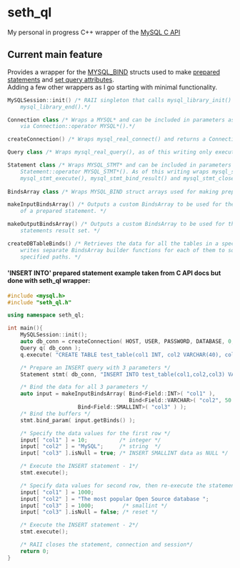 # seth_ql
My personal in progress C++ wrapper of the [MySQL C API](https://dev.mysql.com/doc/c-api/8.0/en/)

## Current main feature
Provides a wrapper for the [MYSQL_BIND](https://dev.mysql.com/doc/c-api/8.0/en/c-api-prepared-statement-data-structures.html) structs used to make [prepared statements](https://dev.mysql.com/doc/c-api/8.0/en/c-api-prepared-statement-interface.html) and  [set query attributes](https://dev.mysql.com/doc/c-api/8.0/en/mysql-bind-param.html).  
Adding a few other wrappers as I go starting with minimal functionality.

```c++
MySQLSession::init() /* RAII singleton that calls mysql_library_init() and destructor calls 
    mysql_library_end().*/	

Connection class /* Wraps a MYSQL* and can be included in parameters as a MYSQL* 
    via Connection::operator MYSQL*().*/

createConnection() /* Wraps mysql_real_connect() and returns a Connection object. */

Query class /* Wraps mysql_real_query(), as of this writing only executes. */

Statement class /* Wraps MYSQL_STMT* and can be included in parameters as a MYSQL_STMT* via 
    Statement::operator MYSQL_STMT*(). As of this writing wraps mysql_stmt_bind_param(), 
    mysql_stmt_execute(), mysql_stmt_bind_result() and mysql_stmt_close(). */
                
BindsArray class /* Wraps MYSQL_BIND struct arrays used for making prepared statements. */

makeInputBindsArray() /* Outputs a custom BindsArray to be used for the input parameter values
    of a prepared statement. */

makeOutputBindsArray() /* Outputs a custom BindsArray to be used for the rows in a prepared 
    statements result set. */

createDBTableBinds() /* Retrieves the data for all the tables in a specified database and 
    writes separate BindsArray builder functions for each of them to source files created at 
    specified paths. */
```
	
#### 'INSERT INTO' prepared statement example taken from C API docs but done with seth_ql wrapper:
```c++
#include <mysql.h>
#include "seth_ql.h"

using namespace seth_ql;

int main(){
    MySQLSession::init();
    auto db_conn = createConnection( HOST, USER, PASSWORD, DATABASE, 0, "", 0 );
    Query q( db_conn );
    q.execute( "CREATE TABLE test_table(col1 INT, col2 VARCHAR(40), col3 SMALLINT)" );

    /* Prepare an INSERT query with 3 parameters */
    Statement stmt( db_conn, "INSERT INTO test_table(col1,col2,col3) VALUES(?,?,?)" );

    /* Bind the data for all 3 parameters */
    auto input = makeInputBindsArray( Bind<Field::INT>( "col1" ), 
                                      Bind<Field::VARCHAR>( "col2", 50 ), 
				      Bind<Field::SMALLINT>( "col3" ) );
    /* Bind the buffers */
    stmt.bind_param( input.getBinds() );

    /* Specify the data values for the first row */
    input[ "col1" ] = 10;          /* integer */
    input[ "col2" ] = "MySQL";     /* string  */
    input[ "col3" ].isNull = true; /* INSERT SMALLINT data as NULL */

    /* Execute the INSERT statement - 1*/
    stmt.execute();

    /* Specify data values for second row, then re-execute the statement */
    input[ "col1" ] = 1000;
    input[ "col2" ] = "The most popular Open Source database ";
    input[ "col3" ] = 1000;         /* smallint */
    input[ "col3" ].isNull = false; /* reset */

    /* Execute the INSERT statement - 2*/
    stmt.execute();

    /* RAII closes the statement, connection and session*/
    return 0;
}
